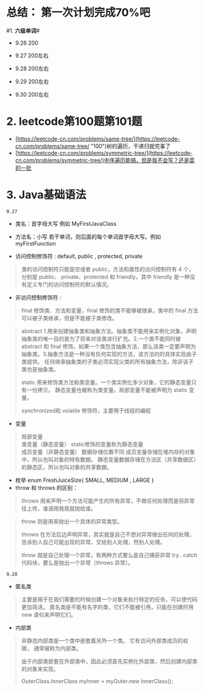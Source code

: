 # 总结： 第一次计划完成70%吧 ###
#1. **六级单词**#
	
- 9.26 200
	
- 9.27 200左右
- 9.28 200左右
- 9.29 200左右
- 9.30 200左右
# **2. leetcode第100题第101题** #
- [https://leetcode-cn.com/problems/same-tree/](https://leetcode-cn.com/problems/same-tree/ "100")树的遍历，干递归就完事了
- [https://leetcode-cn.com/problems/symmetric-tree/](https://leetcode-cn.com/problems/symmetric-tree/)中序遍历能搞，但是我不会写？还是菜的一批

# **3. Java基础语法** #
	9.27

- 类名：首字母大写 例如 MyFirstJavaClass
	


- 方法名：小写 若干单词，则后面的每个单词首字母大写。例如 myFirstFunction
	
- 访问控制修饰符 : default, public , protected, private 
> 类的访问控制符只能是空或者 public，方法和属性的访问控制符有 4 个，分别是 public、 private、protected 和 friendly，其中 friendly 是一种没有定义专门的访问控制符的默认情况。

- 非访问控制修饰符 : 
> final   修饰类、方法和变量，final 修饰的类不能够被继承，类中的 final 方法可以被子类继承，但是不能被子类修改。


> abstract  1.用来创建抽象类和抽象方法。抽象类不能用来实例化对象，声明抽象类的唯一目的是为了将来对该类进行扩充。2.一个类不能同时被 abstract 和 final 修饰。如果一个类包含抽象方法，那么该类一定要声明为抽象类。3.抽象方法是一种没有任何实现的方法，该方法的的具体实现由子类提供。
任何继承抽象类的子类必须实现父类的所有抽象方法，除非该子类也是抽象类。
> 
>  static 用来修饰类方法和类变量。一个类实例化多少对象，它的静态变量只有一份拷贝。 静态变量也被称为类变量。局部变量不能被声明为 static 变量。
> 
> synchronized和 volatile 修饰符，主要用于线程的编程

- 变量 
> 局部变量      
> 类变量（静态变量） static修饰的变量称为静态变量  
> 成员变量（非静态变量）
> 数据存储位置不同
> 成员变量存储在堆内存的对象中，所以也叫对象的特有数据。
> 静态变量数据存储在方法区（共享数据区）的静态区，所以也叫对象的共享数据。

- 枚举 enum FreshJuiceSize{ SMALL, MEDIUM , LARGE }  
- throw 和 throws 的区别：
> throws 用来声明一个方法可能产生的所有异常，不做任何处理而是将异常往上传，谁调用我我就抛给谁。

>throw 则是用来抛出一个具体的异常类型。

> throws 在方法后边声明异常，其实就是自己不想对异常做出任何的处理，告诉别人自己可能出现的异常，交给别人处理，然别人处理。
> 
> throw 就是自己处理一个异常，有两种方式要么是自己捕获异常 try...catch 代码块，要么是抛出一个异常（throws 异常）。

	9.28

- 匿名类

> 主要是用于在我们需要的时候创建一个对象来执行特定的任务，可以使代码更加简洁。
匿名类是不能有名字的类，它们不能被引用，只能在创建时用 new 语句来声明它们。

- 内部类
> 非静态内部类是一个类中嵌套着另外一个类。 它有访问外部类成员的权限， 通常被称为内部类。
> 
> 由于内部类嵌套在外部类中，因此必须首先实例化外部类，然后创建内部类的对象来实现。
> 
> OuterClass.InnerClass myInner = myOuter.new InnerClass();